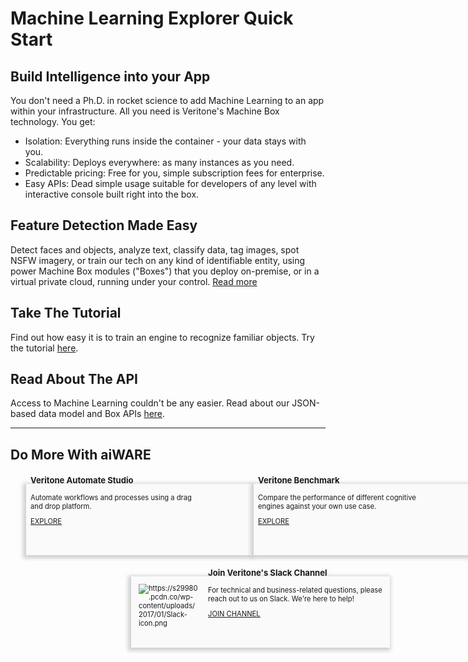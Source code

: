 <!-- markdownlint-disable no-inline-html no-trailing-spaces blanks-around-headings-->

<style>

    div.topVideo {
        width: 820px; 
        height: 300px;
        display: flex;
    }

    div.featureBox {
        -webkit-box-shadow: -2px 2px 6px 3px rgba(207,208,209,1);
        -moz-box-shadow: -2px 2px 6px 3px rgba(207,208,209,1);
        box-shadow: -2px 2px 6px 3px rgba(207,208,209,1);
        width: 350px;
        height: 100px;
        padding: 7px;
        font-size: 80%;
        display: flex;
        background: #FAFAFA;
    }

    div.tutorialColumn {
        width: 760px;
        display: flex;
        position: relative;
        left: 50px
    }

    div.buttonColumn {
        width: 760px;
        display: flex;
        margin: 0;
        position: absolute;
        left: 335px;
    }

    div.tutorialText {
        top: -20px;
        position:relative;
        font-size: 80%
    }

    div.videoTutorialColumn {
        width: 250px;
        padding-right: 50px;
    }

    div.featureImage {
        width: 25%
    }

    div.do-more-aiware-featureColumn {
        position:relative;
        left:25px;
        width: 400px;
    }
    
    div.do-more-aiwareFeatureText {
        width: 75%;
        position: relative; 
        top: -40px
    }

    a.link {
        bottom: -10px;
        position: relative;
    }
    
    div.joinUsBox {
        -webkit-box-shadow: -2px 2px 6px 3px rgba(207,208,209,1);
        -moz-box-shadow: -2px 2px 6px 3px rgba(207,208,209,1);
        box-shadow: -2px 2px 6px 3px rgba(207,208,209,1);
        background: #FAFAFA;
        width: 400px;
        height: 100px;
        padding: 7px;
        font-size: 80%;
        display: flex;
        position: relative; 
        left: 400px;
        transform: translateX(-50%);
    }
    div.joinUsColumn {
        width: 760px;
    }

    div.joinUsImage {
        width: 24%;
        padding: 5px;
        padding-right: 15px
    }

    div.newsSectionColumn{
        width: 760px;
        position:relative;
        left:10px;
        display: flex
    }
    
    div.newsDateColumn {
        width: 150px
    }

    div.newsColumn {
        width: 550px
    }

    #view-all-series-btn {
        display: block;
        color: #2F80ED;
        border: 1px solid #2F80ED;
        width: 250px;
        height: 30px;
        text-align: center;
        padding: 5px;
        left: -50px;
        position: relative;
        text-decoration: none;
    }

</style>

# Machine Learning Explorer Quick Start

<!--
<div class="topVideo">
    <iframe src="https://player.vimeo.com/video/378596549?color=ff9933&title=0&byline=0&portrait=0" style="border:0;" allow="autoplay; fullscreen" allowfullscreen></iframe>
</div>
<script src="https://player.vimeo.com/api/player.js"></script>
-->

## Build Intelligence into your App

You don't need a Ph.D. in rocket science to add Machine Learning to an app within your infrastructure. All you need is Veritone's Machine Box technology. You get:

- Isolation: Everything runs inside the container - your data stays with you.
- Scalability: Deploys everywhere: as many instances as you need.
- Predictable pricing: Free for you, simple subscription fees for enterprise.
- Easy APIs: Dead simple usage suitable for developers of any level with interactive console built right into the box.

## Feature Detection Made Easy

Detect faces and objects, analyze text, classify data, tag images, spot NSFW imagery, or train our tech on any kind of identifiable entity, using power Machine Box modules ("Boxes") that you deploy on-premise, or in a virtual private cloud, running under your control. [Read more](/developer/machine-box)

## Take The Tutorial

Find out how easy it is to train an engine to recognize familiar objects. Try the tutorial [here](/developer/machine-box/boxes/tagbox/recognizing-images).

## Read About The API

Access to Machine Learning couldn't be any easier. Read about our JSON-based data model and Box APIs [here](/developer/machine-box/api-guidelines).

<hr>
<!--
## Video Tutorial Series: How to Build a Cognitive Engine
<div class="tutorialColumn">
    <div class= "videoTutorialColumn">
        <div><iframe src="https://player.vimeo.com/video/378596549?color=ff9933&title=0&byline=0&portrait=0" style="border:0;" allow="autoplay; fullscreen" allowfullscreen></iframe></div><script src="https://player.vimeo.com/api/player.js"></script>
        <div class="tutorialText">
            Building a Cognitive Engine. Step 0
        </div>
    </div>
    <div class= "videoTutorialColumn">
        <div><iframe src="https://player.vimeo.com/video/378596549?color=ff9933&title=0&byline=0&portrait=0" style="border:0;" allow="autoplay; fullscreen" allowfullscreen></iframe></div><script src="https://player.vimeo.com/api/player.js"></script>
        <div class="tutorialText">
            Building a Cognitive Engine. Step 1
        </div>
    </div>
    <div class= "videoTutorialColumn">
        <div><iframe src="https://player.vimeo.com/video/378596549?color=ff9933&title=0&byline=0&portrait=0" style="border:0;" allow="autoplay; fullscreen" allowfullscreen></iframe></div><script src="https://player.vimeo.com/api/player.js"></script>
        <div class="tutorialText">
            Building a Cognitive Engine. Step 2
        </div>
    </div>
</div>
<div class="buttonColumn">
    <a href="/" id="view-all-series-btn">VIEW ALL SERIES (TODO)</a>
</div>
-->

## Do More With aiWARE
<br>
<div style="display: flex">
    <div class="do-more-aiware-featureColumn">
        <div class="featureBox"> 
            <div class="do-more-aiwareFeatureText">
                <h3>Veritone Automate Studio</h3>
                <div>Automate workflows and processes using a drag and drop platform.</div>
                <a class="link" href="/#/automate-studio/"> EXPLORE</a>
            </div>
        </div>
    </div>
    <div class="do-more-aiware-featureColumn">
        <div class="featureBox"> 
            <div class="do-more-aiwareFeatureText">
                <h3>Veritone Benchmark</h3>
                <div>Compare the performance of different cognitive engines against your own use case.</div>
                <a class="link" href="/#/benchmark/"> EXPLORE</a>
            </div>
        </div>
    </div>
</div>
<br>
<br>
<div class="joinUsColumn">
    <div class="joinUsBox"> 
        <div class= "joinUsImage">
            <img src="https://s29980.pcdn.co/wp-content/uploads/2017/01/Slack-icon.png" alt="https://s29980.pcdn.co/wp-content/uploads/2017/01/Slack-icon.png">
        </div>
        <div class="do-more-aiwareFeatureText">
            <h3>Join Veritone's Slack Channel</h3>
            <div>For technical and business-related questions, please reach out to us on Slack. We're here to help!</div>
            <a class="link" href="https://chat.veritone.com/"> JOIN CHANNEL</a>
        </div>
    </div>
</div>
